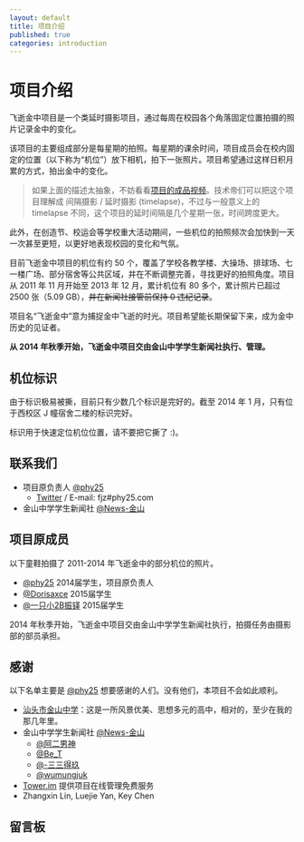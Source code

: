 ```yaml
---
layout: default
title: 项目介绍
published: true
categories: introduction
---
```


项目介绍
========
飞逝金中项目是一个类延时摄影项目，通过每周在校园各个角落固定位置拍摄的照片记录金中的变化。

该项目的主要组成部分是每星期的拍照。每星期的课余时间，项目成员会在校内固定的位置（以下称为“机位”）放下相机，拍下一张照片。项目希望通过这样日积月累的方式，拍出金中的变化。

> 如果上面的描述太抽象，不妨看看[项目的成品视频](works.html)。技术帝们可以把这个项目理解成 间隔摄影 / 延时摄影 (timelapse)，不过与一般意义上的 timelapse 不同，这个项目的延时间隔是几个星期一张，时间跨度更大。

此外，在创造节、校运会等学校重大活动期间，一些机位的拍照频次会加快到一天一次甚至更短，以更好地表现校园的变化和气氛。

目前飞逝金中项目的机位有约 50 个，覆盖了学校各教学楼、大操场、排球场、七一楼广场、部分宿舍等公共区域，并在不断调整完善，寻找更好的拍照角度。项目从 2011 年 11 月开始至 2013 年 12 月，累计机位有 80 多个，累计照片已超过 2500 张（5.09 GB），<del title="呵呵这个都敢说出来……做到是必须的……（数据不包括项目成员在进行其他拍摄任务时的违纪）">并在新闻社接管前保持 0 违纪记录</del>。

项目名“飞逝金中”意为捕捉金中飞逝的时光。项目希望能长期保留下来，成为金中历史的见证者。

**从 2014 年秋季开始，飞逝金中项目交由金山中学学生新闻社执行、管理。**


机位标识
--------
由于标识极易被撕，目前只有少数几个标识是完好的。截至 2014 年 1 月，只有位于西校区 J 幢宿舍二楼的标识完好。

标识用于快速定位机位位置，请不要把它撕了 :)。


联系我们<a name="contact"> </a>
-------------------
* 项目原负责人 [@phy25](http://weibo.com/phy25 "微博")
   * [Twitter](https://twitter.com/phy25) / E-mail: fjz#phy25.com
* 金山中学学生新闻社 [@News-金山](http://weibo.com/jinzhongnews "微博")


项目原成员<a name="members"> </a>
------------
以下童鞋拍摄了 2011-2014 年飞逝金中的部分机位的照片。

* [@phy25](http://weibo.com/phy25) 2014届学生，项目原负责人
* [@Dorisaxce](http://weibo.com/anderaxce) 2015届学生
* [@一只小2B振铎](http://weibo.com/2Bzhenduo) 2015届学生

2014 年秋季开始，飞逝金中项目交由金山中学学生新闻社执行，拍摄任务由摄影部的部员承担。


感谢<a name="acknowledgement"> </a>
----
以下名单主要是 [@phy25](http://weibo.com/phy25) 想要感谢的人们。没有他们，本项目不会如此顺利。

* [汕头市金山中学](http://jszx.stedu.net/)：这是一所风景优美、思想多元的高中，相对的，至少在我的那几年里。
* 金山中学学生新闻社 [@News-金山](http://weibo.com/jinzhongnews)
   * [@阿二男神](http://weibo.com/guohaoe)
   * [@Be_T](http://weibo.com/u/2639383380)
   * [@-三三得玖](http://weibo.com/u/2261678354)
   * [@wumungjuk](http://weibo.com/princesshonor)
* [Tower.im](https://tower.im/) 提供项目在线管理免费服务
* Zhangxin Lin, Luejie Yan, Key Chen


留言板<a name="guestbook"> </a>
----
<!-- 多说评论框 start -->
<div class="ds-thread" data-thread-key="fleetingjz-guestbook" data-title="飞逝金中留言板" data-url="http://fjz.phy25.com/introduction.html#guestbook"></div>
<!-- 多说评论框 end -->
<!-- 多说公共JS代码 start (一个网页只需插入一次) -->
<script type="text/javascript">
var duoshuoQuery = {short_name:"phy-projects"};
(function() {
	var ds = document.createElement('script');
	ds.type = 'text/javascript';ds.async = true;
	ds.src = (document.location.protocol == 'https:' ? 'https:' : 'http:') + '//static.duoshuo.com/embed.js';
	ds.charset = 'UTF-8';
	(document.getElementsByTagName('head')[0] 
	 || document.getElementsByTagName('body')[0]).appendChild(ds);
})();
</script>
<!-- 多说公共JS代码 end -->
